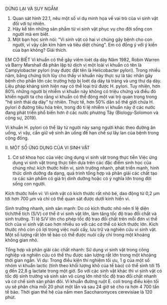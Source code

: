 DỪNG LẠI VÀ SUY NGẪM
1. Quan sát hình 22.1, nêu một số ví dụ minh họa về vai trò của vi sinh vật đối với tự nhiên.
2. Hãy kể tên những sản phẩm từ vi sinh vật phục vụ cho đời sống con người mà em biết.
3. Một bạn học sinh nói: "Vi sinh vật có hai vì chúng gây bệnh cho con người, vì vậy cần kìm hãm và tiêu diệt chúng". Em có đồng ý với ý kiến của bạn không? Giải thích.

EM CÓ BIẾT
Vi khuẩn có thể gây viêm loét dạ dày
Năm 1982, Robin Warren và Barry Marshall đã phân lập từ dịch vị một loài vi khuẩn có tên là Campylobacter pylori (nay được đặt tên là Helicobacter pylori). Trong nhiều năm, bằng chứng tích lũy cho thấy vi khuẩn này thực sự là tác nhân gây bệnh cho phần lớn các trường hợp bị loét dạ dày tá tràng và ung thư dạ dày. Liệu pháp kháng sinh hiện nay có thể loại trừ được H. pylori. Tuy nhiên, hơn 80% những người bị nhiễm vi khuẩn này không có triệu chứng và điều đó khiến người ta cho rằng vi khuẩn có thể đóng một vai trò quan trọng trong "hệ sinh thái dạ dày" tự nhiên. Thực tế, hơn 50% dân số thế giới chứa H. pylori ở đường tiêu hóa trên, trong đó tỉ lệ nhiễm vi khuẩn này ở các nước đang phát triển phổ biến hơn ở các nước phương Tây (Biology-Solomon và cộng sự, 2019).

Vi khuẩn H. pylori có thể lây từ người này sang người khác theo đường ăn uống, vì vậy, cần giữ vệ sinh ăn uống để hạn chế sự lây lan của bệnh trong cộng đồng.

II. MỘT SỐ ỨNG DỤNG CỦA VI SINH VẬT

1. Cơ sở khoa học của việc ứng dụng vi sinh vật trong thực tiễn
Việc ứng dụng vi sinh vật trong thực tiễn dựa trên các đặc điểm sinh học của chúng như: kích thước hiển vi, sinh trưởng nhanh, phát triển mạnh, hình thức dinh dưỡng đa dạng, quá trình tổng hợp và phân giải các chất tạo ra các sản phẩm có giá trị dinh dưỡng hoặc có ý nghĩa lớn trong đời sống con người.

Kích thước hiển vi: Vi sinh vật có kích thước rất nhỏ bé, dao động từ 0,2 μm tới hơn 700 μm và chỉ có thể quan sát được dưới kính hiển vi.

Sinh trưởng nhanh, sinh sản mạnh: Do có kích thước nhỏ nên tỉ lệ diện tích/thể tích (S/V) cơ thể ở vi sinh vật lớn, làm tăng tốc độ trao đổi chất và sinh trưởng. Tỉ lệ S/V lớn cho phép tốc độ trao đổi chất trên mỗi đơn vị thể tích của vi sinh vật cao hơn nhiều so với các cơ thể có kích thước lớn. Kích thước nhỏ còn có lợi trong việc nuôi cấy, lưu trữ và nghiên cứu vi sinh vật. Một số lượng rất lớn tế bào có thể được nuôi cấy chỉ trong một khoảng không gian nhỏ.

Tổng hợp và phân giải các chất nhanh: Sử dụng vi sinh vật trong công nghiệp và nghiên cứu có thể thu được sản lượng rất lớn trong một khoảng thời gian ngắn. Ví dụ: Trong điều kiện thí nghiệm tối ưu, 1 g của một số nhóm vi khuẩn lactic (tính theo khối lượng khô của tế bào) có thể sinh tới 15 g đến 22,8 g lactate trong một giờ. So với các sinh vật khác thì vi sinh vật có tốc độ sinh trưởng và sinh sản vô cùng lớn nhờ tốc độ trao đổi chất nhanh và cơ chế sinh sản phân đôi. Vi khuẩn đường ruột E. coli trong điều kiện tối ưu sẽ phân chia mỗi 20 phút một lần và sau 24 giờ sẽ cho ra hơn 4 700 tấn tế bào. Thời gian thế hệ của nấm men Saccharomyces cerevisiae là 120 phút.